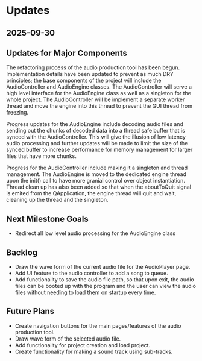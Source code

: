 # Updates

## 2025-09-30

## Updates for Major Components

The refactoring process of the audio production tool has been begun. Implementation details have been updated to prevent as much DRY principles; the base components of the project will include the AudioController and AudioEngine classes. The AudioController will serve a high level interface for the AudioEngine class as well as a singleton for the whole project. The AudioController will be implement a separate worker thread and move the engine into this thread to prevent the GUI thread from freezing.

Progress updates for the AudioEngine include decoding audio files and sending out the chunks of decoded data into a thread safe buffer that is synced with the AudioController. This will give the illusion of low latency audio processing and further updates will be made to limit the size of the synced buffer to increase performance for memory management for larger files that have more chunks.

Progress for the AudioController include making it a singleton and thread management. The AudioEngine is moved to the dedicated engine thread upon the init() call to have more granial control over object instantiation. Thread clean up has also been added so that when the aboutToQuit signal is emited from the QApplication, the engine thread will quit and wait, cleaning up the thread and the singleton.

## Next Milestone Goals

* Redirect all low level audio processing for the AudioEngine class

## Backlog

* Draw the wave form of the current audio file for the AudioPlayer page.
* Add UI feature to the audio controller to add a song to queue.
* Add functionality to save the audio file path, so that upon exit, the audio files can be booted up with the program and the user can view the audio files without needing to load them on startup every time.

## Future Plans

* Create navigation buttons for the main pages/features of the audio production tool.
* Draw wave form of the selected audio file.
* Add functionality for project creation and load project.
* Create functionality for making a sound track using sub-tracks.
